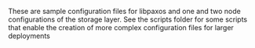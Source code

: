 These are sample configuration files for libpaxos and one and two node configurations of the storage layer. See the scripts folder for some scripts that enable the creation of more complex configuration files for larger deployments
